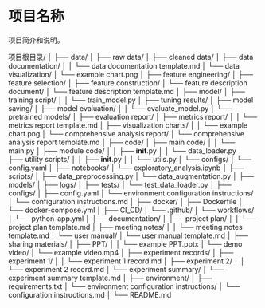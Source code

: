 # 项目名称

项目简介和说明。

项目根目录/
│
├── data/
│   ├── raw data/
│   ├── cleaned data/
│   ├── data documentation/
│   │   └── data documentation template.md
│   └── data visualization/
│       └── example chart.png
│
├── feature engineering/
│   ├── feature selection/
│   ├── feature construction/
│   └── feature description document/
│       └── feature description template.md
│
├── model/
│   ├── training script/
│   │   └── train_model.py
│   ├── tuning results/
│   ├── model saving/
│   ├── model evaluation/
│   │   └── evaluate_model.py
│   └── pretrained models/
│
├── evaluation report/
│   ├── metrics report/
│   │   └── metrics report template.md
│   ├── visualization charts/
│   │   └── example chart.png
│   └── comprehensive analysis report/
│       └── comprehensive analysis report template.md
│
├── code/
│   ├── main code/
│   │   └── main.py
│   ├── module code/
│   │   ├── __init__.py
│   │   └── data_loader.py
│   ├── utility scripts/
│   │   ├── __init__.py
│   │   └── utils.py
│   └── configs/
│       └── config.yaml
│
├── notebooks/
│   └── exploratory_analysis.ipynb
│
├── scripts/
│   ├── data_preprocessing.py
│   └── data_augmentation.py
│
├── models/
│
├── logs/
│
├── tests/
│   └── test_data_loader.py
│
├── configs/
│   ├── config.yaml
│   └── environment configuration instructions/
│       └── configuration instructions.md
│
├── docker/
│   ├── Dockerfile
│   └── docker-compose.yml
│
├── CI_CD/
│   └── .github/
│       └── workflows/
│           └── python-app.yml
│
├── documentation/
│   ├── project plan/
│   │   └── project plan template.md
│   ├── meeting notes/
│   │   └── meeting notes template.md
│   └── user manual/
│       └── user manual template.md
│
├── sharing materials/
│   ├── PPT/
│   │   └── example PPT.pptx
│   └── demo video/
│       └── example video.mp4
│
├── experiment records/
│   ├── experiment 1/
│   │   └── experiment 1 record.md
│   ├── experiment 2/
│   │   └── experiment 2 record.md
│   └── experiment summary/
│       └── experiment summary template.md
│
├── environment/
│   ├── requirements.txt
│   └── environment configuration instructions/
│       └── configuration instructions.md
│
└── README.md
